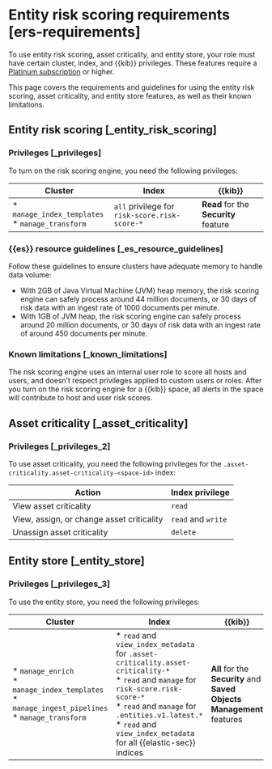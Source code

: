 # Entity risk scoring requirements [ers-requirements]

To use entity risk scoring, asset criticality, and entity store, your role must have certain cluster, index, and {{kib}} privileges. These features require a [Platinum subscription](https://www.elastic.co/pricing) or higher.

This page covers the requirements and guidelines for using the entity risk scoring, asset criticality, and entity store features, as well as their known limitations.


## Entity risk scoring [_entity_risk_scoring]


### Privileges [_privileges]

To turn on the risk scoring engine, you need the following privileges:

| Cluster | Index | {{kib}} |
| --- | --- | --- |
| * `manage_index_templates`<br>* `manage_transform`<br> | `all` privilege for `risk-score.risk-score-*` | **Read** for the **Security** feature |


### {{es}} resource guidelines [_es_resource_guidelines]

Follow these guidelines to ensure clusters have adequate memory to handle data volume:

* With 2GB of Java Virtual Machine (JVM) heap memory, the risk scoring engine can safely process around 44 million documents, or 30 days of risk data with an ingest rate of 1000 documents per minute.
* With 1GB of JVM heap, the risk scoring engine can safely process around 20 million documents, or 30 days of risk data with an ingest rate of around 450 documents per minute.


### Known limitations [_known_limitations]

The risk scoring engine uses an internal user role to score all hosts and users, and doesn’t respect privileges applied to custom users or roles. After you turn on the risk scoring engine for a {{kib}} space, all alerts in the space will contribute to host and user risk scores.


## Asset criticality [_asset_criticality]


### Privileges [_privileges_2]

To use asset criticality, you need the following privileges for the `.asset-criticality.asset-criticality-<space-id>` index:

| Action | Index privilege |
| --- | --- |
| View asset criticality | `read` |
| View, assign, or change asset criticality | `read` and `write` |
| Unassign asset criticality | `delete` |


## Entity store [_entity_store]


### Privileges [_privileges_3]

To use the entity store, you need the following privileges:

| Cluster | Index | {{kib}} |
| --- | --- | --- |
| * `manage_enrich`<br>* `manage_index_templates`<br>* `manage_ingest_pipelines`<br>* `manage_transform`<br> | * `read` and `view_index_metadata` for `.asset-criticality.asset-criticality-*`<br>* `read` and `manage` for `risk-score.risk-score-*`<br>* `read` and `manage` for `.entities.v1.latest.*`<br>* `read` and `view_index_metadata` for all {{elastic-sec}} indices<br> | **All** for the **Security** and **Saved Objects Management** features |

